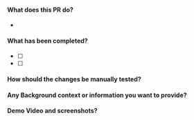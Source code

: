 #### What does this PR do?

-

#### What has been completed?

- [ ]
- [ ]

#### How should the changes be manually tested?

#### Any Background context or information you want to provide?

#### Demo Video and screenshots?
